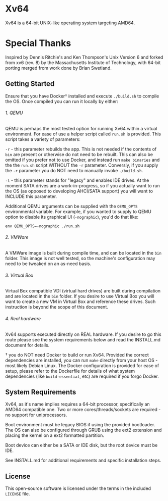 # Xv64

Xv64 is a 64-bit UNIX-like operating system targeting AMD64.

# Special Thanks

Inspired by Dennis Ritchie's and Ken Thompson's Unix Version 6 and forked from
xv6 (rev. 8) by the Massachusetts Institute of Technology, with 64-bit porting
merged from work done by Brian Swetland.

## Getting Started

Ensure that you have Docker† installed and execute `./build.sh` to compile the OS. Once compiled you can run it locally by either:

###### 1. QEMU

QEMU is perhaps the most tested option for running Xv64 within a virtual environment. For ease of use a helper script called `run.sh` is provided. This script takes a variety of parameters:

`-r` - this parameter rebuilds the app. This is not needed if the contents of `bin` are present or otherwise do not need to be rebuilt. This can also be omitted if you prefer not to use Docker, and instead run `make binaries` and the the `run.sh` script WITHOUT the `-r` parameter. Conversly, if you supply the `-r` parameter you do NOT need to manually invoke `./build.sh`.

`-l` - this parameter stands for "legacy" and enables IDE drives. At the moment SATA drives are a work-in-progress, so if you actually want to run the OS (as opposed to developing AHCI/SATA support) you will want to INCLUDE this parameter.

Additional QEMU arguments can be supplied with the `QEMU_OPTS` environmental variable. For example, if you wanted to supply to QEMU option to disable its graphical UI (`-nographic`), you'd do that like:

`env QEMU_OPTS=-nographic ./run.sh`

###### 2. VMWare

A VMWare image is built during compile time, and can be located in the `bin` folder. This image is not well tested, so the machine's configuration may need to be tweaked on an as-need basis.

###### 3. Virtual Box

Virtual Box compatible VDI (virtual hard drives) are built during compilation and are located in the `bin` folder. If you desire to use Virtual Box you will want to create a new VM in Virtual Box and reference these drives. Such instruction is beyond the scope of this document.

###### 4. Real hardware

Xv64 supports executed directly on REAL hardware. If you desire to go this route please see the system requirements below and read the INSTALL.md document for details.


† you do NOT need Docker to build or run Xv64. Provided the correct dependencies are installed, you can run `make` directly from your host OS - most likely Debian Linux. The Docker configuration is provided for ease of setup, please refer to the Dockerfile for details of what system dependencies (like `build-essential`, etc) are required if you forgo Docker.

## System Requirements

Xv64, as it's name implies requires a 64-bit processor, specifically an AMD64 compatible one. Two or more cores/threads/sockets are required - no support for uniprocessors.

Boot environment must be legacy BIOS if using the provided bootloader. The OS can also be configured through GRUB using the ext2 extension and placing the kernel on a ext2 formatted partition.

Boot device can either be a SATA or IDE disk, but the root device must be IDE.

See INSTALL.md for additional requirements and specific installation steps.

## License

This open-source software is licensed under the terms in the included `LICENSE` file.
